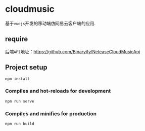 # cloudmusic
基于`vuejs`开发的移动端仿网易云客户端的应用.
## require
后端`API`地址：https://github.com/Binaryify/NeteaseCloudMusicApi
## Project setup
```
npm install
```

### Compiles and hot-reloads for development
```
npm run serve
```

### Compiles and minifies for production
```
npm run build
```

